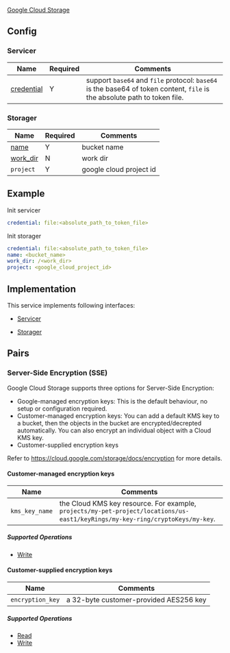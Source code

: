 [Google Cloud Storage](https://cloud.google.com/storage/)

## Config

### Servicer

| Name                                         | Required | Comments                                                                                                                  |
| -------------------------------------------- | -------- | ------------------------------------------------------------------------------------------------------------------------- |
| [credential](go-storage/pairs/credential.md) | Y        | support `base64` and `file` protocol: `base64` is the base64 of token content, `file` is the absolute path to token file. |

### Storager

| Name                                     | Required | Comments                |
| ---------------------------------------- | -------- | ----------------------- |
| [name](go-storage/pairs/name.md)         | Y        | bucket name             |
| [work_dir](go-storage/pairs/work_dir.md) | N        | work dir                |
| `project`                                | Y        | google cloud project id |

## Example

Init servicer

```yaml
credential: file:<absolute_path_to_token_file>
```

Init storager

```yaml
credential: file:<absolute_path_to_token_file>
name: <bucket_name>
work_dir: /<work_dir>
project: <google_cloud_project_id>
```

## Implementation

This service implements following interfaces:

- [Servicer](../operations/servicer/index.md)

- [Storager](../operations/storager/index.md)

## Pairs

### Server-Side Encryption (SSE)

Google Cloud Storage supports three options for Server-Side Encryption:

- Google-managed encryption keys: This is the default behaviour, no setup or configuration required.
- Customer-managed encryption keys: You can add a default KMS key to a bucket, then the objects in the bucket are encrypted/decrepted automatically. You can also encrypt an individual object with a Cloud KMS key.
- Customer-supplied encryption keys

Refer to https://cloud.google.com/storage/docs/encryption for more details.

#### Customer-managed encryption keys

| Name           | Comments                                                                                                                      |
| -------------- | ----------------------------------------------------------------------------------------------------------------------------- |
| `kms_key_name` | the Cloud KMS key resource. For example, `projects/my-pet-project/locations/us-east1/keyRings/my-key-ring/cryptoKeys/my-key`. |

##### Supported Operations

- [Write](../operations/storager/write.md)

#### Customer-supplied encryption keys

| Name             | Comments                               |
| ---------------- | -------------------------------------- |
| `encryption_key` | a 32-byte customer-provided AES256 key |

##### Supported Operations

- [Read](../operations/storager/read.md)
- [Write](../operations/storager/write.md)
